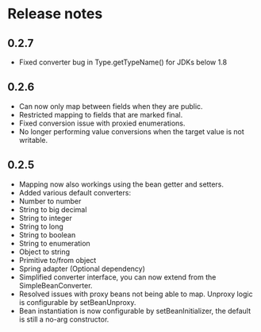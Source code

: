# Release notes

## 0.2.7

 - Fixed converter bug in Type.getTypeName() for JDKs below 1.8

## 0.2.6

 - Can now only map between fields when they are public.
 - Restricted mapping to fields that are marked final.
 - Fixed conversion issue with proxied enumerations.
 - No longer performing value conversions when the target value is not writable.

## 0.2.5

 - Mapping now also workings using the bean getter and setters.
 - Added various default converters:
  - Number to number
  - String to big decimal
  - String to integer
  - String to long
  - String to boolean
  - String to enumeration
  - Object to string
  - Primitive to/from object
  - Spring adapter (Optional dependency)
 - Simplified converter interface, you can now extend from the SimpleBeanConverter.
 - Resolved issues with proxy beans not being able to map. Unproxy logic is configurable by setBeanUnproxy.
 - Bean instantiation is now configurable by setBeanInitializer, the default is still a no-arg constructor.
